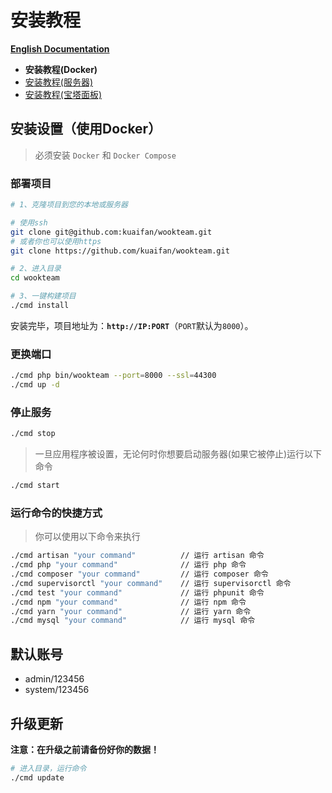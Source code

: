 # 安装教程

**[English Documentation](en/DOCKER.md)**

- **安装教程(Docker)**
- [安装教程(服务器)](SERVER.md)
- [安装教程(宝塔面板)](BT.md)

## 安装设置（使用Docker）

> 必须安装 `Docker` 和 `Docker Compose`

### 部署项目

```bash
# 1、克隆项目到您的本地或服务器

# 使用ssh
git clone git@github.com:kuaifan/wookteam.git
# 或者你也可以使用https
git clone https://github.com/kuaifan/wookteam.git

# 2、进入目录
cd wookteam

# 3、一键构建项目
./cmd install
```

安装完毕，项目地址为：**`http://IP:PORT`**（`PORT`默认为`8000`）。

### 更换端口

```bash
./cmd php bin/wookteam --port=8000 --ssl=44300
./cmd up -d
```

### 停止服务

```bash
./cmd stop
```

> 一旦应用程序被设置，无论何时你想要启动服务器(如果它被停止)运行以下命令

```bash
./cmd start
```

### 运行命令的快捷方式

> 你可以使用以下命令来执行

```bash
./cmd artisan "your command"          // 运行 artisan 命令
./cmd php "your command"              // 运行 php 命令
./cmd composer "your command"         // 运行 composer 命令
./cmd supervisorctl "your command"    // 运行 supervisorctl 命令
./cmd test "your command"             // 运行 phpunit 命令
./cmd npm "your command"              // 运行 npm 命令
./cmd yarn "your command"             // 运行 yarn 命令
./cmd mysql "your command"            // 运行 mysql 命令
```

## 默认账号

- admin/123456
- system/123456

## 升级更新

**注意：在升级之前请备份好你的数据！**

```bash
# 进入目录，运行命令
./cmd update
```
